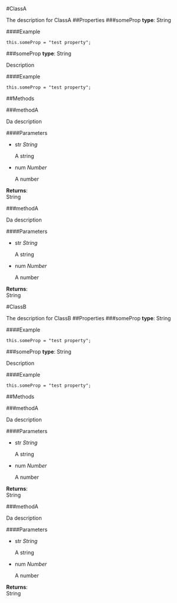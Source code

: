 #ClassA

The description for ClassA
##Properties
###someProp
**type**: String  




####Example

    this.someProp = "test property";
###someProp
**type**: String  


Description

####Example

    this.someProp = "test property";

##Methods

###methodA

Da description

####Parameters
*   str _String_

    A string
    
*   num _Number_

    A number
    

**Returns**:   
String


###methodA

Da description

####Parameters
*   str _String_

    A string
    
*   num _Number_

    A number
    

**Returns**:   
String


#ClassB

The description for ClassB
##Properties
###someProp
**type**: String  




####Example

    this.someProp = "test property";
###someProp
**type**: String  


Description

####Example

    this.someProp = "test property";

##Methods

###methodA

Da description

####Parameters
*   str _String_

    A string
    
*   num _Number_

    A number
    

**Returns**:   
String


###methodA

Da description

####Parameters
*   str _String_

    A string
    
*   num _Number_

    A number
    

**Returns**:   
String

